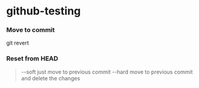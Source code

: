 # github-testing

### Move to commit
git revert <commit to revert>

### Reset from HEAD
> --soft just move to previous commit
> --hard move to previous commit and delete the changes
